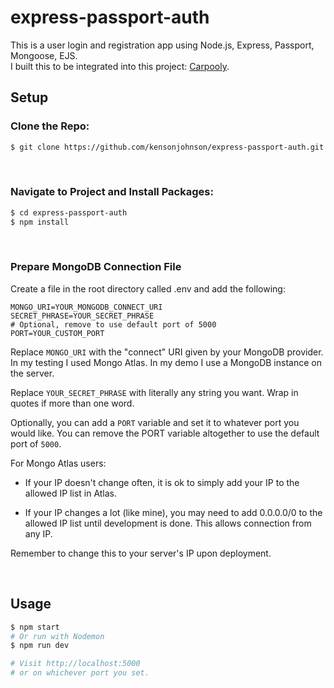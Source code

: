 # express-passport-auth

This is a user login and registration app using Node.js, Express, Passport, Mongoose, EJS.  
I built this to be integrated into this project: [Carpooly](https://github.com/kensonjohnson/carpooly "Link to GitHub Repo").

## Setup

### Clone the Repo:

```sh
$ git clone https://github.com/kensonjohnson/express-passport-auth.git
```

<br />

### Navigate to Project and Install Packages:

```sh
$ cd express-passport-auth
$ npm install
```

<br />

### Prepare MongoDB Connection File

Create a file in the root directory called .env and add the following:

```
MONGO_URI=YOUR_MONGODB_CONNECT_URI
SECRET_PHRASE=YOUR_SECRET_PHRASE
# Optional, remove to use default port of 5000
PORT=YOUR_CUSTOM_PORT
```

Replace `MONGO_URI` with the "connect" URI given by your MongoDB provider.  
In my testing I used Mongo Atlas.
In my demo I use a MongoDB instance on the server.

Replace `YOUR_SECRET_PHRASE` with literally any string you want.
Wrap in quotes if more than one word.

Optionally, you can add a `PORT` variable and set it to whatever port you would like.
You can remove the PORT variable altogether to use the default port of `5000`.

For Mongo Atlas users:

- If your IP doesn't change often, it is ok to simply add your IP to the allowed IP list in Atlas.

- If your IP changes a lot (like mine), you may need to add 0.0.0.0/0 to the allowed IP list until development is done.
  This allows connection from any IP.

Remember to change this to your server's IP upon deployment.

<br />

## Usage

```sh
$ npm start
# Or run with Nodemon
$ npm run dev

# Visit http://localhost:5000
# or on whichever port you set.
```
